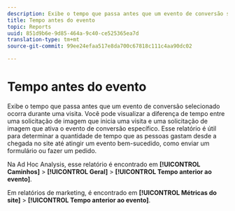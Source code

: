```yaml
---
description: Exibe o tempo que passa antes que um evento de conversão selecionado ocorra durante uma visita. Você pode visualizar a diferença de tempo entre uma solicitação de imagem que inicia uma visita e uma solicitação de imagem que ativa o evento de conversão específico. Esse relatório é útil para determinar a quantidade de tempo que as pessoas gastam desde a chegada no site até atingir um evento bem-sucedido, como enviar um formulário ou fazer um pedido.
title: Tempo antes do evento
topic: Reports
uuid: 851d9b6e-9d85-464a-9c40-ce525365ea7d
translation-type: tm+mt
source-git-commit: 99ee24efaa517e8da700c67818c111c4aa90dc02

---
```



# Tempo antes do evento

Exibe o tempo que passa antes que um evento de conversão selecionado ocorra durante uma visita. Você pode visualizar a diferença de tempo entre uma solicitação de imagem que inicia uma visita e uma solicitação de imagem que ativa o evento de conversão específico. Esse relatório é útil para determinar a quantidade de tempo que as pessoas gastam desde a chegada no site até atingir um evento bem-sucedido, como enviar um formulário ou fazer um pedido.

Na Ad Hoc Analysis, esse relatório é encontrado em **[!UICONTROL Caminhos]** > **[!UICONTROL Geral]** > **[!UICONTROL Tempo anterior ao evento]**.

Em relatórios de marketing, é encontrado em **[!UICONTROL Métricas do site]** > **[!UICONTROL Tempo anterior ao evento]**.
